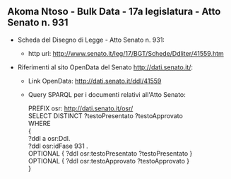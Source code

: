 ## Akoma Ntoso - Bulk Data - 17a legislatura - Atto Senato n. 931 ##

* Scheda del Disegno di Legge - Atto Senato n. 931:
	* http url: http://www.senato.it/leg/17/BGT/Schede/Ddliter/41559.htm

* Riferimenti al sito OpenData del Senato http://dati.senato.it/:
	* Link OpenData: http://dati.senato.it/ddl/41559
	* Query SPARQL per i documenti relativi all'Atto Senato:

        PREFIX osr: <http://dati.senato.it/osr/>  
		SELECT DISTINCT ?testoPresentato ?testoApprovato  
		WHERE  
		{  
		    ?ddl a osr:Ddl.  
		    ?ddl osr:idFase 931 .  
		    OPTIONAL { ?ddl osr:testoPresentato ?testoPresentato }  
		    OPTIONAL { ?ddl osr:testoApprovato ?testoApprovato }  
		}
		
